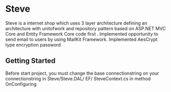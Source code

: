 # Steve
Steve is a internet shop  which uses 3 layer architecture defining an architecture with unitofwork and repository pattern based on ASP.NET MVC Core and Entity Framework Core code first . Implemented opportunity to send email to users by using MailKit Framework. Implemented AesCrypt type encryption password
## Getting Started
Before start project, you must change the base connectionstring on your connectionstring in Steve/Steve.DAL/ EF/ SteveContext.cs in method OnConfiguring
